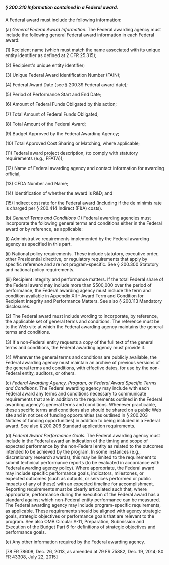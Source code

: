 ##### § 200.210 Information contained in a Federal award. #####

A Federal award must include the following information:

(a) *General Federal Award Information.* The Federal awarding agency must include the following general Federal award information in each Federal award:

(1) Recipient name (which must match the name associated with its unique entity identifier as defined at 2 CFR 25.315);

(2) Recipient's unique entity identifier;

(3) Unique Federal Award Identification Number (FAIN);

(4) Federal Award Date (see § 200.39 Federal award date);

(5) Period of Performance Start and End Date;

(6) Amount of Federal Funds Obligated by this action;

(7) Total Amount of Federal Funds Obligated;

(8) Total Amount of the Federal Award;

(9) Budget Approved by the Federal Awarding Agency;

(10) Total Approved Cost Sharing or Matching, where applicable;

(11) Federal award project description, (to comply with statutory requirements (e.g., FFATA));

(12) Name of Federal awarding agency and contact information for awarding official,

(13) CFDA Number and Name;

(14) Identification of whether the award is R&D; and

(15) Indirect cost rate for the Federal award (including if the de minimis rate is charged per § 200.414 Indirect (F&A) costs).

(b) *General Terms and Conditions* (1) Federal awarding agencies must incorporate the following general terms and conditions either in the Federal award or by reference, as applicable:

(i) Administrative requirements implemented by the Federal awarding agency as specified in this part.

(ii) National policy requirements. These include statutory, executive order, other Presidential directive, or regulatory requirements that apply by specific reference and are not program-specific. See § 200.300 Statutory and national policy requirements.

(iii) Recipient integrity and performance matters. If the total Federal share of the Federal award may include more than $500,000 over the period of performance, the Federal awarding agency must include the term and condition available in Appendix XII - Award Term and Condition for Recipient Integrity and Performance Matters. See also § 200.113 Mandatory disclosures.

(2) The Federal award must include wording to incorporate, by reference, the applicable set of general terms and conditions. The reference must be to the Web site at which the Federal awarding agency maintains the general terms and conditions.

(3) If a non-Federal entity requests a copy of the full text of the general terms and conditions, the Federal awarding agency must provide it.

(4) Wherever the general terms and conditions are publicly available, the Federal awarding agency must maintain an archive of previous versions of the general terms and conditions, with effective dates, for use by the non-Federal entity, auditors, or others.

(c) *Federal Awarding Agency, Program, or Federal Award Specific Terms and Conditions.* The Federal awarding agency may include with each Federal award any terms and conditions necessary to communicate requirements that are in addition to the requirements outlined in the Federal awarding agency's general terms and conditions. Whenever practicable, these specific terms and conditions also should be shared on a public Web site and in notices of funding opportunities (as outlined in § 200.203 Notices of funding opportunities) in addition to being included in a Federal award. See also § 200.206 Standard application requirements.

(d) *Federal Award Performance Goals.* The Federal awarding agency must include in the Federal award an indication of the timing and scope of expected performance by the non-Federal entity as related to the outcomes intended to be achieved by the program. In some instances (e.g., discretionary research awards), this may be limited to the requirement to submit technical performance reports (to be evaluated in accordance with Federal awarding agency policy). Where appropriate, the Federal award may include specific performance goals, indicators, milestones, or expected outcomes (such as outputs, or services performed or public impacts of any of these) with an expected timeline for accomplishment. Reporting requirements must be clearly articulated such that, where appropriate, performance during the execution of the Federal award has a standard against which non-Federal entity performance can be measured. The Federal awarding agency may include program-specific requirements, as applicable. These requirements should be aligned with agency strategic goals, strategic objectives or performance goals that are relevant to the program. See also OMB Circular A-11, Preparation, Submission and Execution of the Budget Part 6 for definitions of strategic objectives and performance goals.

(e) Any other information required by the Federal awarding agency.

[78 FR 78608, Dec. 26, 2013, as amended at 79 FR 75882, Dec. 19, 2014; 80 FR 43308, July 22, 2015]